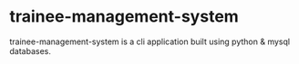 # trainee-management-system
trainee-management-system is a cli application built using python &amp; mysql databases. 
